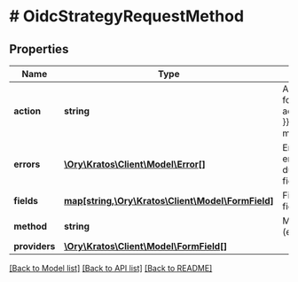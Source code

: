 # # OidcStrategyRequestMethod

## Properties

Name | Type | Description | Notes
------------ | ------------- | ------------- | -------------
**action** | **string** | Action should be used as the form action URL (&lt;form action&#x3D;\&quot;{{ .Action }}\&quot; method&#x3D;\&quot;post\&quot;&gt;). | [optional] 
**errors** | [**\Ory\Kratos\Client\Model\Error[]**](Error.md) | Errors contains all form errors. These will be duplicates of the individual field errors. | [optional] 
**fields** | [**map[string,\Ory\Kratos\Client\Model\FormField]**](FormField.md) | Fields contains multiple fields asdfasdf | [optional] 
**method** | **string** | Method is the form method (e.g. POST) | [optional] 
**providers** | [**\Ory\Kratos\Client\Model\FormField[]**](FormField.md) |  | [optional] 

[[Back to Model list]](../../README.md#documentation-for-models) [[Back to API list]](../../README.md#documentation-for-api-endpoints) [[Back to README]](../../README.md)


